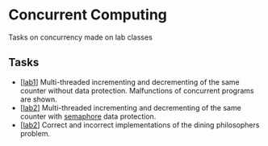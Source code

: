 # Concurrent Computing
Tasks on concurrency made on lab classes

## Tasks
- \[[lab1](https://github.com/xenoteo/Concurrent-Computing/tree/main/src/xenoteo/com/github/lab1)] Multi-threaded incrementing and decrementing of the same counter without data protection. Malfunctions of concurrent programs are shown.
- \[[lab2](https://github.com/xenoteo/Concurrent-Computing/tree/main/src/xenoteo/com/github/lab2/counter)] Multi-threaded incrementing and decrementing of the same counter with [semaphore](https://github.com/xenoteo/Concurrent-Computing/tree/main/src/xenoteo/com/github/lab2/semaphores) data protection.
- \[[lab2](https://github.com/xenoteo/Concurrent-Computing/tree/main/src/xenoteo/com/github/lab2/diningPhisosophers)] Correct and incorrect implementations of the dining philosophers problem.
